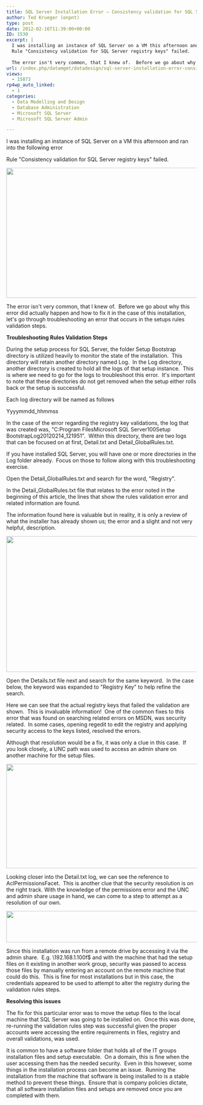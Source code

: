 ```yaml
---
title: SQL Server Installation Error – Consistency validation for SQL Server Registry keys
author: Ted Krueger (onpnt)
type: post
date: 2012-02-16T11:39:00+00:00
ID: 1530
excerpt: |
  I was installing an instance of SQL Server on a VM this afternoon and ran into the following error
  Rule "Consistency validation for SQL Server registry keys" failed.
   
  The error isn't very common, that I knew of.  Before we go about why this error di&hellip;
url: /index.php/datamgmt/datadesign/sql-server-installation-error-consistency/
views:
  - 15873
rp4wp_auto_linked:
  - 1
categories:
  - Data Modelling and Design
  - Database Administration
  - Microsoft SQL Server
  - Microsoft SQL Server Admin

---
```

I was installing an instance of SQL Server on a VM this afternoon and ran into the following error

Rule "Consistency validation for SQL Server registry keys" failed.

<div class="image_block">
  <a href="/wp-content/uploads/blogs/DataMgmt/-113.png?mtime=1329268052"><img alt="" src="/wp-content/uploads/blogs/DataMgmt/-113.png?mtime=1329268052" width="624" height="344" /></a>
</div>

The error isn't very common, that I knew of.  Before we go about why this error did actually happen and how to fix it in the case of this installation, let's go through troubleshooting an error that occurs in the setups rules validation steps.

**Troubleshooting Rules Validation Steps**

During the setup process for SQL Server, the folder Setup Bootstrap directory is utilized heavily to monitor the state of the installation.  This directory will retain another directory named Log.  In the Log directory, another directory is created to hold all the logs of that setup instance.  This is where we need to go for the logs to troubleshoot this error.  It's important to note that these directories do not get removed when the setup either rolls back or the setup is successful.

Each log directory will be named as follows

Yyyymmdd_hhmmss

In the case of the error regarding the registry key validations, the log that was created was, "C:Program FilesMicrosoft SQL Server100Setup BootstrapLog20120214\_121951".  Within this directory, there are two logs that can be focused on at first, Detail.txt and Detail\_GlobalRules.txt.

If you have installed SQL Server, you will have one or more directories in the Log folder already.  Focus on those to follow along with this troubleshooting exercise.

Open the Detail_GlobalRules.txt and search for the word, "Registry".

In the Detail_GlobalRules.txt file that relates to the error noted in the beginning of this article, the lines that show the rules validation error and related information are found.

The information found here is valuable but in reality, it is only a review of what the installer has already shown us; the error and a slight and not very helpful, description.

<div class="image_block">
  <a href="/wp-content/uploads/blogs/DataMgmt/-114.png?mtime=1329268053"><img alt="" src="/wp-content/uploads/blogs/DataMgmt/-114.png?mtime=1329268053" width="624" height="359" /></a>
</div>

Open the Details.txt file next and search for the same keyword.  In the case below, the keyword was expanded to "Registry Key" to help refine the search.

Here we can see that the actual registry keys that failed the validation are shown.  This is invaluable information!  One of the common fixes to this error that was found on searching related errors on MSDN, was security related.  In some cases, opening regedit to edit the registry and applying security access to the keys listed, resolved the errors.

Although that resolution would be a fix, it was only a clue in this case.  If you look closely, a UNC path was used to access an admin share on another machine for the setup files.

<div class="image_block">
  <a href="/wp-content/uploads/blogs/DataMgmt/-115.png?mtime=1329268054"><img alt="" src="/wp-content/uploads/blogs/DataMgmt/-115.png?mtime=1329268054" width="624" height="276" /></a>
</div>

Looking closer into the Detail.txt log, we can see the reference to AclPermissionsFacet.  This is another clue that the security resolution is on the right track. With the knowledge of the permissions error and the UNC and admin share usage in hand, we can come to a step to attempt as a resolution of our own.

<div class="image_block">
  <a href="/wp-content/uploads/blogs/DataMgmt/-116.png?mtime=1329268054"><img alt="" src="/wp-content/uploads/blogs/DataMgmt/-116.png?mtime=1329268054" width="624" height="83" /></a>
</div>

Since this installation was run from a remote drive by accessing it via the admin share.  E.g. \192.168.1.100f$ and with the machine that had the setup files on it existing in another work group, security was passed to access those files by manually entering an account on the remote machine that could do this.  This is fine for most installations but in this case, the credentials appeared to be used to attempt to alter the registry during the validation rules steps.

**Resolving this issues**

The fix for this particular error was to move the setup files to the local machine that SQL Server was going to be installed on.  Once this was done, re-running the validation rules step was successful given the proper accounts were accessing the entire requirements in files, registry and overall validations, was used.

It is common to have a software folder that holds all of the IT groups installation files and setup executable.  On a domain, this is fine when the user accessing them has the needed security.  Even in this however, some things in the installation process can become an issue.  Running the installation from the machine that software is being installed to is a stable method to prevent these things.  Ensure that is company policies dictate, that all software installation files and setups are removed once you are completed with them.